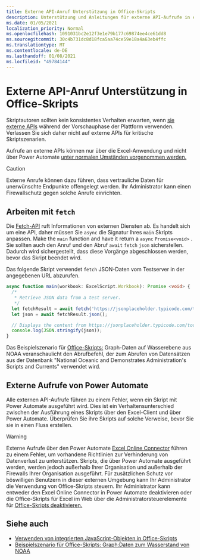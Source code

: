 ```yaml
---
title: Externe API-Anruf Unterstützung in Office-Skripts
description: Unterstützung und Anleitungen für externe API-Aufrufe in einem Office-Skript.
ms.date: 01/05/2021
localization_priority: Normal
ms.openlocfilehash: 1091031bc2e12f3e1e79b177c69874ee4ce61dd8
ms.sourcegitcommit: 30c4b731dc8d18fca5aa74ce59e18a4a63eb4ffc
ms.translationtype: MT
ms.contentlocale: de-DE
ms.lasthandoff: 01/08/2021
ms.locfileid: "49784144"
---
```

# <a name="external-api-call-support-in-office-scripts"></a>Externe API-Anruf Unterstützung in Office-Skripts

Skriptautoren sollten kein konsistentes Verhalten erwarten, wenn [sie externe APIs](https://developer.mozilla.org/docs/Web/API) während der Vorschauphase der Plattform verwenden. Verlassen Sie sich daher nicht auf externe APIs für kritische Skriptszenarien.

Aufrufe an externe APIs können nur über die Excel-Anwendung und nicht über Power Automate [unter normalen Umständen vorgenommen werden.](#external-calls-from-power-automate)

> [!CAUTION]
> Externe Anrufe können dazu führen, dass vertrauliche Daten für unerwünschte Endpunkte offengelegt werden. Ihr Administrator kann einen Firewallschutz gegen solche Anrufe einrichten.

## <a name="working-with-fetch"></a>Arbeiten mit `fetch`

Die [Fetch-API](https://developer.mozilla.org/docs/Web/API/Fetch_API) ruft Informationen von externen Diensten ab. Es handelt sich um eine API, daher müssen Sie `async` die Signatur Ihres `main` Skripts anpassen. Make the `main` function and have it return a `async` `Promise<void>` . Sie sollten auch den Anruf und den Abruf `await` `fetch` `json` sicherstellen. Dadurch wird sichergestellt, dass diese Vorgänge abgeschlossen werden, bevor das Skript beendet wird.

Das folgende Skript verwendet `fetch` JSON-Daten vom Testserver in der angegebenen URL abzurufen.

```typescript
async function main(workbook: ExcelScript.Workbook): Promise <void> {
  /* 
   * Retrieve JSON data from a test server.
   */
  let fetchResult = await fetch('https://jsonplaceholder.typicode.com/todos/1');
  let json = await fetchResult.json();

  // Displays the content from https://jsonplaceholder.typicode.com/todos/1
  console.log(JSON.stringify(json));
}
```

Das Beispielszenario für [Office-Skripts:](../resources/scenarios/noaa-data-fetch.md) Graph-Daten auf Wasserebene aus NOAA veranschaulicht den Abrufbefehl, der zum Abrufen von Datensätzen aus der Datenbank "National Oceanic and Demonstrates Administration's Scripts and Currents" verwendet wird.

## <a name="external-calls-from-power-automate"></a>Externe Aufrufe von Power Automate

Alle externen API-Aufrufe führen zu einem Fehler, wenn ein Skript mit Power Automate ausgeführt wird. Dies ist ein Verhaltensunterschied zwischen der Ausführung eines Skripts über den Excel-Client und über Power Automate. Überprüfen Sie ihre Skripts auf solche Verweise, bevor Sie sie in einen Fluss erstellen.

> [!WARNING]
> Externe Aufrufe über den Power Automate [Excel Online Connector](/connectors/excelonlinebusiness) führen zu einem Fehler, um vorhandene Richtlinien zur Verhinderung von Datenverlust zu unterstützen. Skripts, die über Power Automate ausgeführt werden, werden jedoch außerhalb Ihrer Organisation und außerhalb der Firewalls Ihrer Organisation ausgeführt. Für zusätzlichen Schutz vor böswilligen Benutzern in dieser externen Umgebung kann Ihr Administrator die Verwendung von Office-Skripts steuern. Ihr Administrator kann entweder den Excel Online Connector in Power Automate deaktivieren oder die Office-Skripts für Excel im Web über die Administratorsteuerelemente für [Office-Skripts deaktivieren.](/microsoft-365/admin/manage/manage-office-scripts-settings)

## <a name="see-also"></a>Siehe auch

- [Verwenden von integrierten JavaScript-Objekten in Office-Skripts](javascript-objects.md)
- [Beispielszenario für Office-Skripts: Graph:Daten zum Wasserstand von NOAA](../resources/scenarios/noaa-data-fetch.md)
